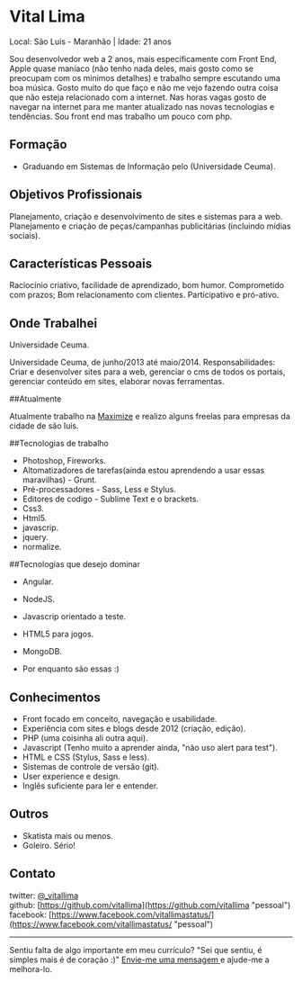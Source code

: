 # Vital Lima

Local: São Luis - Maranhão | Idade: 21 anos

Sou desenvolvedor web a 2 anos, mais especificamente com Front End, Apple quase maníaco (não tenho nada deles, mais gosto como se preocupam com os minimos detalhes) e trabalho sempre escutando uma boa música. Gosto muito do que faço
e não me vejo fazendo outra coisa que não esteja relacionado com a internet. Nas horas vagas gosto de navegar na internet 
para me manter atualizado nas novas tecnologias e tendências. Sou front end mas trabalho um pouco com php.

## Formação
* Graduando em Sistemas de Informação pelo (Universidade Ceuma).

## Objetivos Profissionais

Planejamento, criação e desenvolvimento de sites e sistemas para a web.
Planejamento e criação de peças/campanhas publicitárias (incluindo mídias sociais).

## Características Pessoais

Raciocínio criativo, facilidade de aprendizado, bom humor.
Comprometido com prazos;
Bom relacionamento com clientes.
Participativo e pró-ativo.

## Onde Trabalhei

Universidade Ceuma.

Universidade Ceuma, de junho/2013 até maio/2014.
Responsabilidades: Criar e desenvolver sites para a web, gerenciar o cms de todos os portais, gerenciar conteúdo em sites, elaborar novas ferramentas.

##Atualmente

Atualmente trabalho na [Maximize](http://www.maximize.com.br/infografico/sao-joao/ "Link") e realizo alguns freelas para empresas da cidade de são luis.

##Tecnologias de trabalho

* Photoshop, Fireworks.
* Altomatizadores de tarefas(ainda estou aprendendo a usar essas maravilhas) - Grunt.
* Pré-processadores - Sass, Less e Stylus.
* Editores de codigo - Sublime Text e o brackets.
* Css3.
* Html5.
* javascrip.
* jquery.
* normalize.

##Tecnologias que desejo dominar
* Angular.
* NodeJS.
* Javascrip orientado a teste.
* HTML5 para jogos.
* MongoDB.

* Por enquanto são essas :)


## Conhecimentos

* Front focado em conceito, navegação e usabilidade.
* Experiência com sites e blogs desde 2012 (criação, edição).
* PHP (uma coisinha ali outra aqui).
* Javascript (Tenho muito a aprender ainda, "não uso alert para test").
* HTML e CSS (Stylus, Sass e less).
* Sistemas de controle de versão (git).
* User experience e design.
* Inglês suficiente para ler e entender.

## Outros
* Skatista mais ou menos.
* Goleiro. Sério!


## Contato
twitter: [@_vitallima](https://twitter.com/_vitallima "pessoal")  
github: [https://github.com/vitallima](https://github.com/vitallima "pessoal")  
facebook: [https://www.facebook.com/vitallimastatus/](https://www.facebook.com/vitallimastatus/ "pessoal")

--- 
  
Sentiu falta de algo importante em meu currículo? "Sei que sentiu, é simples mais é de coração :)"
[Envie-me uma mensagem ](https://github.com/inbox/new/vitallima "Envie-me uma mensagem ") e ajude-me a melhora-lo.
